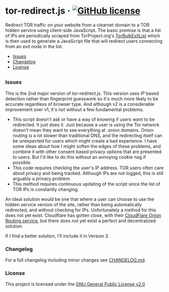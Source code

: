 # tor-redirect.js &middot; [![GitHub license](https://img.shields.io/badge/license-GPL%202.0-blue.svg)](https://github.com/chrisdavidmiles/tor-redirect.js/blob/master/LICENSE)

Redirect TOR traffic on your website from a clearnet domain to a TOR hidden service using client-side JavaScript. The basic premise is that a list of IPs are periodically scraped from TorProject.org's [TorBulkExitList](https://check.torproject.org/cgi-bin/TorBulkExitList.py?ip=1.1.1.1) which is then used to generate a JavaScript file that will redirect users connecting from an exit node in the list.

* [Issues](#issues)
* [Changelog](#changelog)
* [License](#license)
## 

### Issues
This is the 2nd major version of tor-redirect.js. This version uses IP based detection rather than fingerprint guesswork so it's much more likely to be accurate regardless of browser type. And although v2 is a considerable improvement over v1, it's not without a few fundamental problems.
* This script doesn't ask or have a way of knowing if users _want_ to be redirected. It just does it. Just because a user is using the Tor network doesn't mean they want to see everything at .onion domains. Onion routing is a lot slower than traditional DNS, and the redirecting itself can be unexpected for users which might create a bad experience. I have some ideas about how I might soften the edges of these problems, and combine it with other consent based privacy options that are presented to users. But I'd like to do this without an annoying cookie nag if possible.
* This code requires checking the user's IP address. TOR users often care about privacy and being tracked. Although IPs are not logged, this is still arguably a privacy problem.
* This method requires continuous updating of the script since the list of TOR IPs is constantly changing. 

An ideal solution would be one that where a user can choose to use the hidden service version of the site, rather than being automatically redirected, and without checking for IPs. Unfortunately a method for this does not yet exist. Cloudflare has gotten close, with their [CloudFlare Onion Routing service](https://blog.cloudflare.com/cloudflare-onion-service/), but there does not yet exist a perfect and decentralized solution.

If I find a better solution, I'll include it in Version 3.

### Changelog
For a full changelog including minor changes see [CHANGELOG.md](https://github.com/chrisdavidmiles/tor-redirect.js/blob/master/CHANGELOG.md).

### License
This project is licensed under the [GNU General Public License v2.0](https://www.gnu.org/licenses/gpl-2.0.html)
